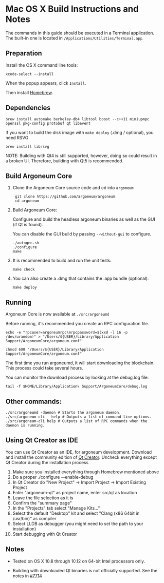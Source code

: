 Mac OS X Build Instructions and Notes
====================================
The commands in this guide should be executed in a Terminal application.
The built-in one is located in `/Applications/Utilities/Terminal.app`.

Preparation
-----------
Install the OS X command line tools:

`xcode-select --install`

When the popup appears, click `Install`.

Then install [Homebrew](https://brew.sh).

Dependencies
----------------------

    brew install automake berkeley-db4 libtool boost --c++11 miniupnpc openssl pkg-config protobuf qt libevent

If you want to build the disk image with `make deploy` (.dmg / optional), you need RSVG

    brew install librsvg

NOTE: Building with Qt4 is still supported, however, doing so could result in a broken UI. Therefore, building with Qt5 is recommended.

Build Argoneum Core
------------------------

1. Clone the Argoneum Core source code and cd into `argoneum`

        git clone https://github.com/argoneum/argoneum
        cd argoneum

2.  Build Argoneum Core:

    Configure and build the headless argoneum binaries as well as the GUI (if Qt is found).

    You can disable the GUI build by passing `--without-gui` to configure.

        ./autogen.sh
        ./configure
        make

3.  It is recommended to build and run the unit tests:

        make check

4.  You can also create a .dmg that contains the .app bundle (optional):

        make deploy

Running
-------

Argoneum Core is now available at `./src/argoneumd`

Before running, it's recommended you create an RPC configuration file.

    echo -e "rpcuser=argoneumrpc\nrpcpassword=$(xxd -l 16 -p /dev/urandom)" > "/Users/${USER}/Library/Application Support/ArgoneumCore/argoneum.conf"

    chmod 600 "/Users/${USER}/Library/Application Support/ArgoneumCore/argoneum.conf"

The first time you run argoneumd, it will start downloading the blockchain. This process could take several hours.

You can monitor the download process by looking at the debug.log file:

    tail -f $HOME/Library/Application\ Support/ArgoneumCore/debug.log

Other commands:
-------

    ./src/argoneumd -daemon # Starts the argoneum daemon.
    ./src/argoneum-cli --help # Outputs a list of command-line options.
    ./src/argoneum-cli help # Outputs a list of RPC commands when the daemon is running.

Using Qt Creator as IDE
------------------------
You can use Qt Creator as an IDE, for argoneum development.
Download and install the community edition of [Qt Creator](https://www.qt.io/download/).
Uncheck everything except Qt Creator during the installation process.

1. Make sure you installed everything through Homebrew mentioned above
2. Do a proper ./configure --enable-debug
3. In Qt Creator do "New Project" -> Import Project -> Import Existing Project
4. Enter "argoneum-qt" as project name, enter src/qt as location
5. Leave the file selection as it is
6. Confirm the "summary page"
7. In the "Projects" tab select "Manage Kits..."
8. Select the default "Desktop" kit and select "Clang (x86 64bit in /usr/bin)" as compiler
9. Select LLDB as debugger (you might need to set the path to your installation)
10. Start debugging with Qt Creator

Notes
-----

* Tested on OS X 10.8 through 10.12 on 64-bit Intel processors only.

* Building with downloaded Qt binaries is not officially supported. See the notes in [#7714](https://github.com/bitcoin/bitcoin/issues/7714)
